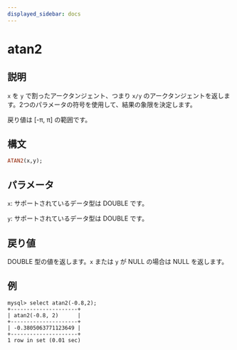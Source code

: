 ```yaml
---
displayed_sidebar: docs
---
```


# atan2

## 説明

`x` を `y` で割ったアークタンジェント、つまり `x/y` のアークタンジェントを返します。2つのパラメータの符号を使用して、結果の象限を決定します。

戻り値は [-π, π] の範囲です。

## 構文

```Haskell
ATAN2(x,y);
```

## パラメータ

`x`: サポートされているデータ型は DOUBLE です。

`y`: サポートされているデータ型は DOUBLE です。

## 戻り値

DOUBLE 型の値を返します。`x` または `y` が NULL の場合は NULL を返します。

## 例

```Plain Text
mysql> select atan2(-0.8,2);
+---------------------+
| atan2(-0.8, 2)      |
+---------------------+
| -0.3805063771123649 |
+---------------------+
1 row in set (0.01 sec)
```